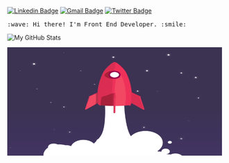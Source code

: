 [![Linkedin Badge](http://img.shields.io/badge/-gabrielgomesferraz-blue?style=flat-square&logo=Linkedin&logoColor=white&link=https://www.linkedin.com/in/gabrielgomesferraz)](https://www.linkedin.com/in/gabrielgomesferraz/) [![Gmail Badge](https://img.shields.io/badge/-gabrielgomes639@gmail.com-c14438?style=flat-square&logo=Gmail&logoColor=white&link=mailto:gabrielgomes639@gmail.com)](mailto:gabrielgomes639@gmail.com) [![Twitter Badge](http://img.shields.io/badge/-gabrielhgferraz-deepskyblue?style=flat-square&logo=Twitter&logoColor=white&link=https://twitter.com/gabrielhgferraz)](https://twitter.com/gabrielhgferraz)

<p>
  <samp>
    :wave: Hi there! I'm Front End Developer. :smile:
  </samp>
  <br>
</p>

![My GitHub Stats](https://github-readme-stats.vercel.app/api?username=gabrielgomesferraz&show_icons=true&theme=dracula)
 
<img width="495" height="250" src="https://raw.githubusercontent.com/gabrielgomesferraz/gabrielgomesferraz/master/assets/images/rocket.gif" />
